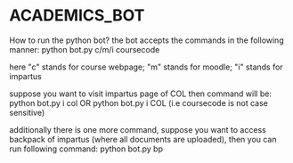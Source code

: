 # ACADEMICS_BOT
How to run the python bot?
the bot accepts the commands in the following manner:  python bot.py c/m/i coursecode

here "c" stands for course webpage; "m" stands for moodle; "i" stands for impartus

suppose you want to visit impartus page of COL then command will be: python bot.py i col OR python bot.py i COL (i.e coursecode is not case sensitive)

additionally there is one more command, suppose you want to access backpack of impartus (where all documents are uploaded), then you 
can run following command: python bot.py bp
